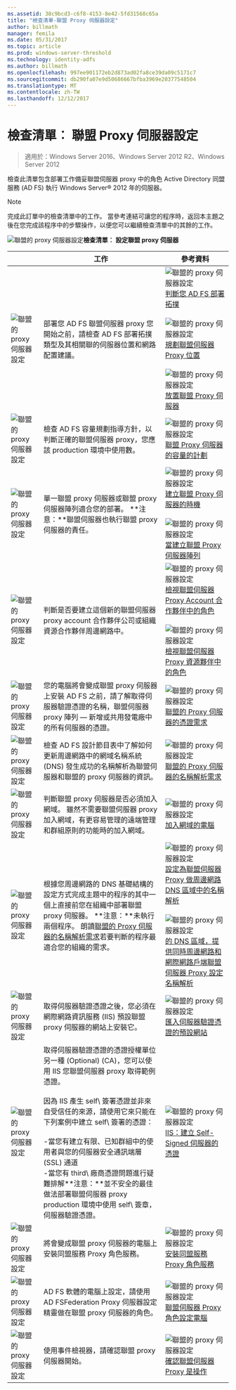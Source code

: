 ```yaml
---
ms.assetid: 38c9bcd3-c6f8-4153-8e42-5fd31568c65a
title: "檢查清單-聯盟 Proxy 伺服器設定"
author: billmath
manager: femila
ms.date: 05/31/2017
ms.topic: article
ms.prod: windows-server-threshold
ms.technology: identity-adfs
ms.author: billmath
ms.openlocfilehash: 997ee901172eb2d873ad02fa8ce39da09c5171c7
ms.sourcegitcommit: db290fa07e9d50686667bfba3969e20377548504
ms.translationtype: MT
ms.contentlocale: zh-TW
ms.lasthandoff: 12/12/2017
---
```

# <a name="checklist-setting-up-a-federation-server-proxy"></a>檢查清單︰ 聯盟 Proxy 伺服器設定

>適用於：Windows Server 2016、Windows Server 2012 R2、Windows Server 2012

檢查此清單包含部署工作備妥聯盟伺服器 proxy 中的角色 Active Directory 同盟服務 \(AD FS\) 執行 Windows Server® 2012 年的伺服器。  
  
> [!NOTE]  
> 完成此訂單中的檢查清單中的工作。 當參考連結可讓您的程序時，返回本主題之後在您完成該程序中的步驟操作，以便您可以繼續檢查清單中的其餘的工作。  
  
![聯盟的 proxy 伺服器設定](media/2b05dce3-938f-4168-9b8f-1f4398cbdb9b.gif)**檢查清單︰ 設定聯盟 proxy 伺服器**  
  
||工作|參考資料|  
|-|--------|-------------|  
|![聯盟的 proxy 伺服器設定](media/icon_checkboxo.gif)|部署您 AD FS 聯盟伺服器 proxy 您開始之前，請檢查 AD FS 部署拓撲類型及其相關聯的伺服器位置和網路配置建議。|![聯盟的 proxy 伺服器設定](media/faa393df-4856-4431-9eda-4f4e5be72a90.gif)[判斷您 AD FS 部署拓撲](https://technet.microsoft.com/library/gg982491.aspx)<br /><br />![聯盟的 proxy 伺服器設定](media/faa393df-4856-4431-9eda-4f4e5be72a90.gif)[規劃聯盟伺服器 Proxy 位置](https://technet.microsoft.com/library/dd807130.aspx)<br /><br />![聯盟的 proxy 伺服器設定](media/faa393df-4856-4431-9eda-4f4e5be72a90.gif)[放置聯盟 Proxy 伺服器](https://technet.microsoft.com/library/dd807048.aspx)|  
|![聯盟的 proxy 伺服器設定](media/icon_checkboxo.gif)|檢查 AD FS 容量規劃指導方針，以判斷正確的聯盟伺服器 proxy，您應該 production 環境中使用數。|![聯盟的 proxy 伺服器設定](media/faa393df-4856-4431-9eda-4f4e5be72a90.gif)[聯盟 Proxy 伺服器的容量的計劃](https://technet.microsoft.com/library/gg749898.aspx)|  
|![聯盟的 proxy 伺服器設定](media/icon_checkboxo.gif)|單一聯盟 proxy 伺服器或聯盟 proxy 伺服器陣列適合您的部署。 **注意：**聯盟伺服器也執行聯盟 proxy 伺服器的責任。|![聯盟的 proxy 伺服器設定](media/faa393df-4856-4431-9eda-4f4e5be72a90.gif)[建立聯盟 Proxy 伺服器的時機](https://technet.microsoft.com/library/dd807032.aspx)<br /><br />![聯盟的 proxy 伺服器設定](media/faa393df-4856-4431-9eda-4f4e5be72a90.gif)[當建立聯盟 Proxy 伺服器陣列](https://technet.microsoft.com/library/dd807082.aspx)|  
|![聯盟的 proxy 伺服器設定](media/icon_checkboxo.gif)|判斷是否要建立這個新的聯盟伺服器 proxy account 合作夥伴公司或組織資源合作夥伴周邊網路中。|![聯盟的 proxy 伺服器設定](media/faa393df-4856-4431-9eda-4f4e5be72a90.gif)[檢視聯盟伺服器 Proxy Account 合作夥伴中的角色](https://technet.microsoft.com/library/dd807109.aspx)<br /><br />![聯盟的 proxy 伺服器設定](media/faa393df-4856-4431-9eda-4f4e5be72a90.gif)[檢視聯盟伺服器 Proxy 資源夥伴中的角色](https://technet.microsoft.com/en-us/library/dd807052.aspx)|  
|![聯盟的 proxy 伺服器設定](media/icon_checkboxo.gif)|您的電腦將會變成聯盟 proxy 伺服器上安裝 AD FS 之前，請了解取得伺服器驗證憑證的名稱，聯盟伺服器 proxy 陣列 — 新增或共用發電廠中的所有伺服器的憑證。|![聯盟的 proxy 伺服器設定](media/faa393df-4856-4431-9eda-4f4e5be72a90.gif)[聯盟的 Proxy 伺服器的憑證需求](https://technet.microsoft.com/library/dd807054.aspx)|  
|![聯盟的 proxy 伺服器設定](media/icon_checkboxo.gif)|檢查 AD FS 設計節目表中了解如何更新周邊網路中的網域名稱系統 \(DNS\) 發生成功的名稱解析為聯盟伺服器和聯盟的 proxy 伺服器的資訊。|![聯盟的 proxy 伺服器設定](media/faa393df-4856-4431-9eda-4f4e5be72a90.gif)[聯盟的 Proxy 伺服器的名稱解析需求](https://technet.microsoft.com/library/dd807055.aspx)|  
|![聯盟的 proxy 伺服器設定](media/icon_checkboxo.gif)|判斷聯盟 proxy 伺服器是否必須加入網域。 雖然不需要聯盟伺服器 proxy 加入網域，有更容易管理的遠端管理和群組原則的功能時的加入網域。|![聯盟的 proxy 伺服器設定](media/15dd35b6-6cc6-421f-93f8-7109920e7144.gif)[加入網域的電腦](Join-a-Computer-to-a-Domain.md)|  
|![聯盟的 proxy 伺服器設定](media/icon_checkboxo.gif)|根據您周邊網路的 DNS 基礎結構的設定方式完成主題中的程序的其中一個上直接前您在組織中部署聯盟 proxy 伺服器。 **注意：**未執行兩個程序。 朗讀[聯盟的 Proxy 伺服器的名稱解析需求](https://technet.microsoft.com/library/dd807055.aspx)若要判斷的程序最適合您的組織的需求。|![聯盟的 proxy 伺服器設定](media/15dd35b6-6cc6-421f-93f8-7109920e7144.gif)[設定為聯盟伺服器 Proxy 做周邊網路 DNS 區域中的名稱解析](Configure-Name-Resolution-for-a-Federation-Server-Proxy-in-a-DNS-Zone-That-Serves-Only-the-Perimeter-Network.md)<br /><br />![聯盟的 proxy 伺服器設定](media/15dd35b6-6cc6-421f-93f8-7109920e7144.gif)[的 DNS 區域，提供同時周邊網路和網際網路戶端聯盟伺服器 Proxy 設定名稱解析](Configure-Name-Resolution-for-a-Federation-Server-Proxy-in-a-DNS-Zone-That-Serves-Both-the-Perimeter-Network-and-Internet-Clients.md)|  
|![聯盟的 proxy 伺服器設定](media/icon_checkboxo.gif)|取得伺服器驗證憑證之後，您必須在網際網路資訊服務 \(IIS\) 預設聯盟 proxy 伺服器的網站上安裝它。|![聯盟的 proxy 伺服器設定](media/15dd35b6-6cc6-421f-93f8-7109920e7144.gif)[匯入伺服器驗證憑證的預設網站](Import-a-Server-Authentication-Certificate-to-the-Default-Web-Site.md)|  
|![聯盟的 proxy 伺服器設定](media/icon_checkboxo.gif)|取得伺服器驗證憑證的憑證授權單位另一種 \(Optional\) \(CA\)，您可以使用 IIS 您聯盟伺服器 proxy 取得範例憑證。<br /><br />因為 IIS 產生 self\ 簽署憑證並非來自受信任的來源，請使用它來只能在下列案例中建立 self\ 簽署的憑證：<br /><br />-當您有建立有限、已知群組中的使用者與您的伺服器安全通訊端層 \(SSL\) 通道<br />-當您有 third\ 廠商憑證問題進行疑難排解**注意：**並不安全的最佳做法部署聯盟伺服器 proxy production 環境中使用 self\ 簽章，伺服器驗證憑證。|![聯盟的 proxy 伺服器設定](media/15dd35b6-6cc6-421f-93f8-7109920e7144.gif)[IIS：建立 Self\-Signed 伺服器的憑證](https://go.microsoft.com/fwlink/?LinkID=108271)|  
|![聯盟的 proxy 伺服器設定](media/icon_checkboxo.gif)|將會變成聯盟 proxy 伺服器的電腦上安裝同盟服務 Proxy 角色服務。|![聯盟的 proxy 伺服器設定](media/15dd35b6-6cc6-421f-93f8-7109920e7144.gif)[安裝同盟服務 Proxy 角色服務](Install-the-Federation-Service-Proxy-Role-Service.md)|  
|![聯盟的 proxy 伺服器設定](media/icon_checkboxo.gif)|AD FS 軟體的電腦上設定，請使用 AD FSFederation Proxy 伺服器設定精靈做在聯盟 proxy 伺服器的角色。|![聯盟的 proxy 伺服器設定](media/15dd35b6-6cc6-421f-93f8-7109920e7144.gif)[聯盟伺服器 Proxy 角色設定電腦](Configure-a-Computer-for-the-Federation-Server-Proxy-Role.md)|  
|![聯盟的 proxy 伺服器設定](media/icon_checkboxo.gif)|使用事件檢視器，請確認聯盟 proxy 伺服器開始。|![聯盟的 proxy 伺服器設定](media/15dd35b6-6cc6-421f-93f8-7109920e7144.gif)[確認聯盟伺服器 Proxy 是操作](Verify-That-a-Federation-Server-Proxy-Is-Operational.md)|  
